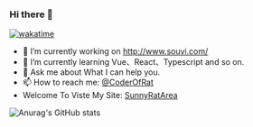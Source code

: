 ### Hi there 👋
[![wakatime](https://wakatime.com/badge/user/e52999f2-c6cb-40cd-81e2-52eac6413d15.svg)](https://wakatime.com/@e52999f2-c6cb-40cd-81e2-52eac6413d15)

- 🔭 I’m currently working on http://www.souvi.com/
- 🌱 I’m currently learning Vue、React、Typescript and so on.
- 💬 Ask me about What I can help you.
- 📫 How to reach me: <a href="mailto:coderofrat@163.com">@CoderOfRat</a>
- Welcome To Viste My Site: [SunnyRatArea](https://coderofrat.github.io/SunnyRatArea/)

![Anurag's GitHub stats](https://github-readme-stats.vercel.app/api?username=coderofrat&show_icons=true&icon_color=58a6ff&text_color=333333&bg_color=ffffff&hide_title=true)
